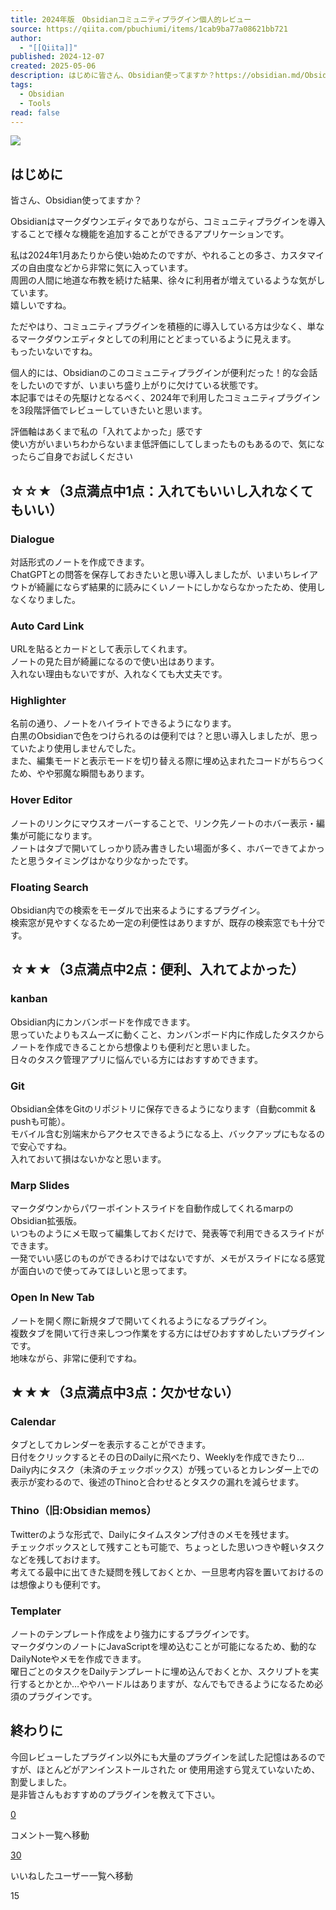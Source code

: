 ```yaml
---
title: 2024年版　Obsidianコミュニティプラグイン個人的レビュー
source: https://qiita.com/pbuchiumi/items/1cab9ba77a08621bb721
author:
  - "[[Qiita]]"
published: 2024-12-07
created: 2025-05-06
description: はじめに皆さん、Obsidian使ってますか？https://obsidian.md/Obsidianはマークダウンエディタでありながら、コミュニティプラグインを導入することで様々な機能を追加…
tags:
  - Obsidian
  - Tools
read: false
---
```

![](https://relay-dsp.ad-m.asia/dmp/sync/bizmatrix?pid=c3ed207b574cf11376&d=x18o8hduaj&uid=3551653)

## はじめに

皆さん、Obsidian使ってますか？

Obsidianはマークダウンエディタでありながら、コミュニティプラグインを導入することで様々な機能を追加することができるアプリケーションです。

私は2024年1月あたりから使い始めたのですが、やれることの多さ、カスタマイズの自由度などから非常に気に入っています。  
周囲の人間に地道な布教を続けた結果、徐々に利用者が増えているような気がしています。  
嬉しいですね。

ただやはり、コミュニティプラグインを積極的に導入している方は少なく、単なるマークダウンエディタとしての利用にとどまっているように見えます。  
もったいないですね。

個人的には、Obsidianのこのコミュニティプラグインが便利だった！的な会話をしたいのですが、いまいち盛り上がりに欠けている状態です。  
本記事ではその先駆けとなるべく、2024年で利用したコミュニティプラグインを3段階評価でレビューしていきたいと思います。

評価軸はあくまで私の「入れてよかった」感です  
使い方がいまいちわからないまま低評価にしてしまったものもあるので、気になったらご自身でお試しください

## ☆☆★（3点満点中1点：入れてもいいし入れなくてもいい）

### Dialogue

対話形式のノートを作成できます。  
ChatGPTとの問答を保存しておきたいと思い導入しましたが、いまいちレイアウトが綺麗にならず結果的に読みにくいノートにしかならなかったため、使用しなくなりました。

### Auto Card Link

URLを貼るとカードとして表示してくれます。  
ノートの見た目が綺麗になるので使い出はあります。  
入れない理由もないですが、入れなくても大丈夫です。

### Highlighter

名前の通り、ノートをハイライトできるようになります。  
白黒のObsidianで色をつけられるのは便利では？と思い導入しましたが、思っていたより使用しませんでした。  
また、編集モードと表示モードを切り替える際に埋め込まれたコードがちらつくため、やや邪魔な瞬間もあります。

### Hover Editor

ノートのリンクにマウスオーバーすることで、リンク先ノートのホバー表示・編集が可能になります。  
ノートはタブで開いてしっかり読み書きしたい場面が多く、ホバーできてよかったと思うタイミングはかなり少なかったです。

### Floating Search

Obsidian内での検索をモーダルで出来るようにするプラグイン。  
検索窓が見やすくなるため一定の利便性はありますが、既存の検索窓でも十分です。

## ☆★★（3点満点中2点：便利、入れてよかった）

### kanban

Obsidian内にカンバンボードを作成できます。  
思っていたよりもスムーズに動くこと、カンバンボード内に作成したタスクからノートを作成できることから想像よりも便利だと思いました。  
日々のタスク管理アプリに悩んでいる方にはおすすめできます。

### Git

Obsidian全体をGitのリポジトリに保存できるようになります（自動commit & pushも可能）。  
モバイル含む別端末からアクセスできるようになる上、バックアップにもなるので安心ですね。  
入れておいて損はないかなと思います。

### Marp Slides

マークダウンからパワーポイントスライドを自動作成してくれるmarpのObsidian拡張版。  
いつものようにメモ取って編集しておくだけで、発表等で利用できるスライドができます。  
一発でいい感じのものができるわけではないですが、メモがスライドになる感覚が面白いので使ってみてほしいと思ってます。

### Open In New Tab

ノートを開く際に新規タブで開いてくれるようになるプラグイン。  
複数タブを開いて行き来しつつ作業をする方にはぜひおすすめしたいプラグインです。  
地味ながら、非常に便利ですね。

## ★★★（3点満点中3点：欠かせない）

### Calendar

タブとしてカレンダーを表示することができます。  
日付をクリックするとその日のDailyに飛べたり、Weeklyを作成できたり…  
Daily内にタスク（未済のチェックボックス）が残っているとカレンダー上での表示が変わるので、後述のThinoと合わせるとタスクの漏れを減らせます。

### Thino（旧:Obsidian memos）

Twitterのような形式で、Dailyにタイムスタンプ付きのメモを残せます。  
チェックボックスとして残すことも可能で、ちょっとした思いつきや軽いタスクなどを残しておけます。  
考えてる最中に出てきた疑問を残しておくとか、一旦思考内容を置いておけるのは想像よりも便利です。

### Templater

ノートのテンプレート作成をより強力にするプラグインです。  
マークダウンのノートにJavaScriptを埋め込むことが可能になるため、動的なDailyNoteやメモを作成できます。  
曜日ごとのタスクをDailyテンプレートに埋め込んでおくとか、スクリプトを実行するとかとか…ややハードルはありますが、なんでもできるようになるため必須のプラグインです。

## 終わりに

今回レビューしたプラグイン以外にも大量のプラグインを試した記憶はあるのですが、ほとんどがアンインストールされた or 使用用途すら覚えていないため、割愛しました。  
是非皆さんもおすすめのプラグインを教えて下さい。

[0](https://qiita.com/pbuchiumi/items/#comments)

コメント一覧へ移動

[30](https://qiita.com/pbuchiumi/items/1cab9ba77a08621bb721/likers)

いいねしたユーザー一覧へ移動

15